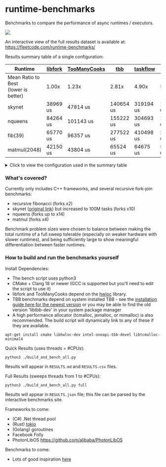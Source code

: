 # runtime-benchmarks
Benchmarks to compare the performance of async runtimes / executors.

[<img src="https://fleetcode.com/runtime-benchmarks/splash.png">](https://fleetcode.com/runtime-benchmarks/)

An interactive view of the full results dataset is available at: https://fleetcode.com/runtime-benchmarks/

Results summary table of a single configuration:

| Runtime | [libfork](https://github.com/ConorWilliams/libfork) | [TooManyCooks](https://github.com/tzcnt/TooManyCooks) | [tbb](https://www.intel.com/content/www/us/en/developer/tools/oneapi/onetbb.html) | [taskflow](https://github.com/taskflow/taskflow) | [coros](https://github.com/mtmucha/coros) | [concurrencpp](https://github.com/David-Haim/concurrencpp) |
| --- | --- | --- | --- | --- | --- | --- |
| Mean Ratio to Best<br>(lower is better) | 1.00x | 1.23x | 2.81x | 4.90x | 5.47x | 172.07x |
| skynet | 38969 us | 47814 us | 140654 us | 319194 us | 155641 us | 11897934 us |
| nqueens | 84264 us | 101143 us | 155222 us | 304693 us | 1068882 us | 8268987 us |
| fib(39) | 65770 us | 96357 us | 277522 us | 410498 us | 259020 us | 18622792 us |
| matmul(2048) | 42150 us | 43804 us | 65524 us | 64675 us | 52583 us | 70133 us |

<details>
<summary>Click to view the configuration used in the summary table</summary>

- Processor: EPYC 7742 64-core processor
- Worker Thread Count: 64 (no SMT)
- OS: Debian 13 Server
- Compiler: Clang 19.1.6 Release (-O3 -march=native)
- CPU boost enabled / schedutil governor
- Linked against libtcmalloc_minimal.so.4

</details>

### What's covered?
Currently only includes C++ frameworks, and several recursive fork-join benchmarks:
- recursive fibonacci (forks x2)
- skynet ([original link](https://github.com/atemerev/skynet)) but increased to 100M tasks (forks x10)
- nqueens (forks up to x14)
- matmul (forks x4)

Benchmark problem sizes were chosen to balance between making the total runtime of a full sweep tolerable (especially on weaker hardware with slower runtimes), and being sufficiently large to show meaningful differentiation between faster runtimes.

### How to build and run the benchmarks yourself
Install Dependencies:
- The bench script uses python3
- CMake + Clang 18 or newer (GCC is supported but you'll need to edit the script to use it)
- libfork and TooManyCooks depend on the [hwloc](https://www.open-mpi.org/projects/hwloc/) library.
- TBB benchmarks depend on system installed TBB - see the [installation guide here for the newest version](https://www.intel.com/content/www/us/en/docs/oneapi/installation-guide-linux/2024-2/apt.html) or you may be able to find the old version 'libtbb-dev' in your system package manager
- A high performance allocator (tcmalloc, jemalloc, or mimalloc) is also recommended. The build script will dynamically link to any of these if they are available.

`apt-get install cmake libhwloc-dev intel-oneapi-tbb-devel libtcmalloc-minimal4`

Quick Results (uses threads = #CPUs):

`python3 ./build_and_bench_all.py`

Results will appear in `RESULTS.md` and `RESULTS.csv` files.

Full Results (sweeps threads from 1 to #CPUs):

`python3 ./build_and_bench_all.py full`

Results will appear in `RESULTS.json` file; this file can be parsed by the interactive benchmarks site.

Frameworks to come:
- (C#) .Net thread pool
- (Rust) [tokio](https://github.com/tokio-rs/tokio)
- (Golang) goroutines
- Facebook Folly
- PhotonLibOS https://github.com/alibaba/PhotonLibOS

Benchmarks to come:
- Lots of good inspiration [here](https://github.com/ConorWilliams/libfork/tree/main/bench/source)
